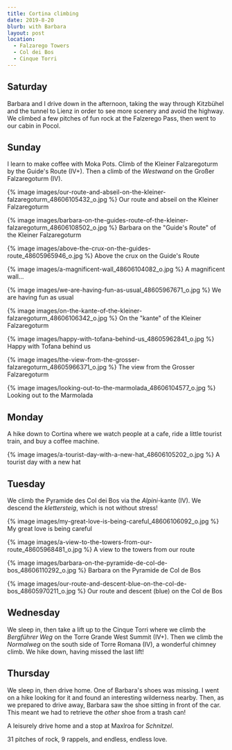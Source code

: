 ```yaml
---
title: Cortina climbing
date: 2019-8-20
blurb: with Barbara
layout: post
location:
  - Falzarego Towers
  - Col dei Bos
  - Cinque Torri
---
```


## Saturday

Barbara and I drive down in the afternoon, taking the way through Kitzbühel and the
tunnel to Lienz in order to see more scenery and avoid the highway.
We climbed a few pitches of fun rock at the Falzerego Pass, then went to
our cabin in Pocol.

## Sunday

I learn to make coffee with Moka Pots.
Climb of the Kleiner Falzaregoturm by the Guide's Route (IV+).
Then a climb of the *Westwand* on the Großer Falzaregoturm (IV).

{% image images/our-route-and-abseil-on-the-kleiner-falzaregoturm_48606105432_o.jpg %}
Our route and abseil on the Kleiner Falzaregoturm


{% image images/barbara-on-the-guides-route-of-the-kleiner-falzaregoturm_48606108502_o.jpg %}
Barbara on the "Guide's Route" of the Kleiner Falzaregoturm


{% image images/above-the-crux-on-the-guides-route_48605965946_o.jpg %}
Above the crux on the Guide's Route


{% image images/a-magnificent-wall_48606104082_o.jpg %}
A magnificent wall...


{% image images/we-are-having-fun-as-usual_48605967671_o.jpg %}
We are having fun as usual


{% image images/on-the-kante-of-the-kleiner-falzaregoturm_48606106342_o.jpg %}
On the "kante" of the Kleiner Falzaregoturm


{% image images/happy-with-tofana-behind-us_48605962841_o.jpg %}
Happy with Tofana behind us


{% image images/the-view-from-the-grosser-falzaregoturm_48605966371_o.jpg %}
The view from the Grosser Falzaregoturm


{% image images/looking-out-to-the-marmolada_48606104577_o.jpg %}
Looking out to the Marmolada


## Monday

A hike down to Cortina where we watch people at a cafe, ride a little tourist
train, and buy a coffee machine.

{% image images/a-tourist-day-with-a-new-hat_48606105202_o.jpg %}
A tourist day with a new hat


## Tuesday

We climb the Pyramide des Col dei Bos via the *Alpini*-kante (IV). We descend
the *klettersteig*, which is not without stress!

{% image images/my-great-love-is-being-careful_48606106092_o.jpg %}
My great love is being careful


{% image images/a-view-to-the-towers-from-our-route_48605968481_o.jpg %}
A view to the towers from our route


{% image images/barbara-on-the-pyramide-de-col-de-bos_48606110292_o.jpg %}
Barbara on the Pyramide de Col de Bos


{% image images/our-route-and-descent-blue-on-the-col-de-bos_48605970211_o.jpg %}
Our route and descent (blue) on the Col de Bos


## Wednesday

We sleep in, then take a lift up to the Cinque Torri where we climb the
*Bergführer Weg* on the Torre Grande West Summit (IV+). Then we climb the
*Normalweg* on the south side of Torre Romana (IV), a wonderful chimney climb.
We hike down, having missed the last lift!

## Thursday

We sleep in, then drive home. One of Barbara's shoes was missing. I went on a hike
looking for it and found an interesting wilderness nearby. Then, as we prepared to
drive away, Barbara saw the shoe sitting in front of the car. This meant we had to
retrieve the *other* shoe from a trash can!

A leisurely drive home and a stop at Maxlroa for *Schnitzel*.

31 pitches of rock, 9 rappels, and endless, endless love.

